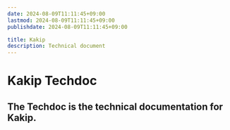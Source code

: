 ```yaml
---
date: 2024-08-09T11:11:45+09:00
lastmod: 2024-08-09T11:11:45+09:00
publishdate: 2024-08-09T11:11:45+09:00

title: Kakip
description: Technical document
---
```


# Kakip Techdoc

## The Techdoc is the technical documentation for Kakip.

